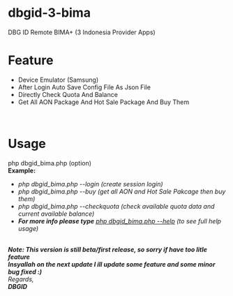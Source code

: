 # dbgid-3-bima
DBG ID Remote BIMA+ (3 Indonesia Provider Apps)

# Feature<br>
<ul>
  <li>Device Emulator (Samsung)</li>
  <li>After Login Auto Save Config File As Json File</li>
  <li>Directly Check Quota And Balance</li>
  <li>Get All AON Package And Hot Sale Package And Buy Them</li>
  </ul>
  <br />
  
  
  # Usage<br>
  php dbgid_bima.php (option)<br>
  <b>Example:</b><br />
  <ul>
    <li><i>php dbgid_bima.php --login (create session login)</i></li>
    <li><i>php dbgid_bima.php --buy (get all AON and Hot Sale Pakcage then buy them)</i></li>
    <li><i>php dbgid_bima.php --checkquota (check available quota data and current available balance)</li></li>
    <li><b>For more info please type</b> <u>php dbgid_bima.php --help</u> (to see full help usage)</li>
    </ul>
  <br />
  <b>Note: This version is still beta/first release, so sorry if have too litle feature<br />
    Insyallah on the next update I ill update some feature and some minor bug fixed :)</b><br />
  <i>Regards,<br />
    <b>DBGID</b></i>
  <br />
